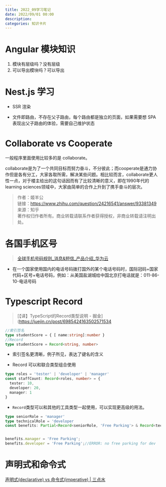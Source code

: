 ```yaml
---
title: 2022_09学习笔记
date: 2022/09/01 00:00
description:
categories: 知识卡片
---
```


# Angular 模块知识

1. 模块有层级吗？没有层级
2. 可以导出模块吗？可以导出

# Nest.js 学习

* SSR 渲染

* 文件即路由，不存在父子路由，每个路由都是独立的页面，如果需要想 SPA 表现出父子路由的体验，需要自己维护状态

# Collaborate vs Cooperate

一般程序里面使用比较多的是 collaborate。

collaborate是为了一个共同目标而努力奋斗，不分彼此；而cooperate是通力协作但是各有分工，大家各取所需，解决某些问题。相比较而言，collaborate更人性一点，对于楼主给出的这句话因而有了比较清晰的意义，即在1990年代的learning sciences领域中，大家由简单的合作上升到了携手奋斗的层次。

>  作者：姬羊公  
> 链接：https://www.zhihu.com/question/24216541/answer/93381349  
> 来源：知乎  
> 著作权归作者所有。商业转载请联系作者获得授权，非商业转载请注明出处。

# 各国手机区号

> [全球手机号码规则_消息&amp;短信_产品介绍_华为云](https://support.huaweicloud.com/intl/zh-cn/productdesc-msgsms/phone_numbers.html)

* 在一个国家使用国内的电话号码拨打国外的某个电话号码时，国际冠码+国家代码+区号+电话号码，例如：从美国盐湖城给中国北京打电话就是：011-86-10-电话号码

# Typescript Record

> [【译】TypeScript的Record类型说明 - 掘金](https://juejin.cn/post/6985424163502571534

```typescript
//索引签名
type studentScore = { [ name:string]:number }
//Record
type studentScore = Record<string, number>
```

* 索引签名更清晰，例子所见，表达了键名的含义

* Record 可以和联合类型组合使用

```typescript
type roles = 'tester' | 'developer' | 'manager'
const staffCount: Record<roles, number> = {
  tester: 10,
  developer: 20,
  manager: 1
}
```

* `Record`类型可以和其他的工具类型一起使用，可以实现更高级的用法。

```typescript
type seniorRole = 'manager'
type technicalRole = 'developer
const benefits: Partial<Record<seniorRole, 'Free Parking'> & Record<technicalRole, 'Free Coffee'>> = {};


benefits.manager = 'Free Parking';
benefits.developer = 'Free Parking';//ERROR: no free parking for dev
```

# 声明式和命令式

[声明式(declarative) vs 命令式(imperative) | 三点水](https://lotabout.me/2020/Declarative-vs-Imperative-language/)